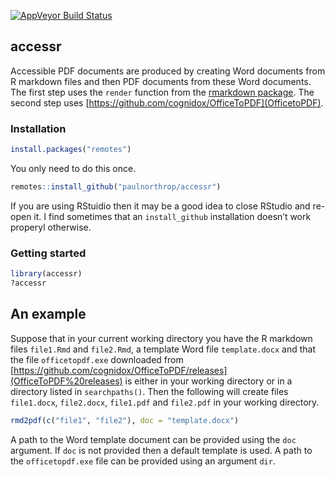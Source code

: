 
<!-- README.md is generated from README.Rmd. Please edit that file -->

[![AppVeyor Build
Status](https://ci.appveyor.com/api/projects/status/github/paulnorthrop/stat0002?branch=master&svg=true)](https://ci.appveyor.com/project/paulnorthrop/stat0002)

## accessr

Accessible PDF documents are produced by creating Word documents from R
markdown files and then PDF documents from these Word documents. The
first step uses the `render` function from the [rmarkdown
package](https://cran.r-project.org/package=rmarkdown). The second step
uses [https://github.com/cognidox/OfficeToPDF](OfficetoPDF).

### Installation

``` r
install.packages("remotes")
```

You only need to do this once.

``` r
remotes::install_github("paulnorthrop/accessr")
```

If you are using RStuidio then it may be a good idea to close RStudio
and re-open it. I find sometimes that an `install_github` installation
doesn’t work properyl otherwise.

### Getting started

``` r
library(accessr)
?accessr
```

## An example

Suppose that in your current working directory you have the R markdown
files `file1.Rmd` and `file2.Rmd`, a template Word file `template.docx`
and that the file `officetopdf.exe` downloaded from
[https://github.com/cognidox/OfficeToPDF/releases](OfficeToPDF%20releases)
is either in your working directory or in a directory listed in
`searchpaths()`. Then the following will create files `file1.docx`,
`file2.docx`, `file1.pdf` and `file2.pdf` in your working directory.

``` r
rmd2pdf(c("file1", "file2"), doc = "template.docx")
```

A path to the Word template document can be provided using the `doc`
argument. If `doc` is not provided then a default template is used. A
path to the `officetopdf.exe` file can be provided using an argument
`dir`.
